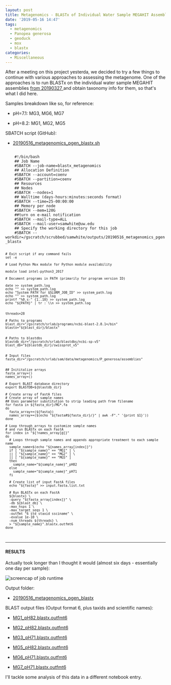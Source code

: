 ```yaml
---
layout: post
title: Metagenomics - BLASTx of Individual Water Sample MEGAHIT Assemblies on Mox
date: '2019-05-16 14:47'
tags:
  - metagenomics
  - Panopea generosa
  - geoduck
  - mox
  - blastx
categories:
  - Miscellaneous
---
```

After a meeting on this project yesterda, we decided to try a few things to continue with various approaches to assessing the metagenome. One of the approaches is to run BLASTx on the individual water sample MEGAHIT assemblies [from 20190327 ](https://robertslab.github.io/sams-notebook/2019/03/27/Metagenome-Assemblies-P.generosa-Water-Samples-Trimmed-HiSeqX-Data-Using-Megahit-on-Mox.html) and obtain taxonomy info for them, so that's what I did here.

Samples breakdown like so, for reference:

- pH=7.1: MG3, MG6, MG7

- pH=8.2: MG1, MG2, MG5

SBATCH script (GitHub):

- [20190516_metagenomics_pgen_blastx.sh](https://github.com/RobertsLab/sams-notebook/blob/master/sbatch_scripts/20190516_metagenomics_pgen_blastx.sh)

<code>
    #!/bin/bash
    ## Job Name
    #SBATCH --job-name=blastx_metagenomics
    ## Allocation Definition
    #SBATCH --account=coenv
    #SBATCH --partition=coenv
    ## Resources
    ## Nodes
    #SBATCH --nodes=1
    ## Walltime (days-hours:minutes:seconds format)
    #SBATCH --time=25-00:00:00
    ## Memory per node
    #SBATCH --mem=120G
    ##turn on e-mail notification
    #SBATCH --mail-type=ALL
    #SBATCH --mail-user=samwhite@uw.edu
    ## Specify the working directory for this job
    #SBATCH --workdir=/gscratch/scrubbed/samwhite/outputs/20190516_metagenomics_pgen_blastx

    # Exit script if any command fails
    set -e

    # Load Python Mox module for Python module availability

    module load intel-python3_2017

    # Document programs in PATH (primarily for program version ID)

    date >> system_path.log
    echo "" >> system_path.log
    echo "System PATH for $SLURM_JOB_ID" >> system_path.log
    echo "" >> system_path.log
    printf "%0.s-" {1..10} >> system_path.log
    echo "${PATH}" | tr : \\n >> system_path.log


    threads=28

    # Paths to programs
    blast_dir="/gscratch/srlab/programs/ncbi-blast-2.8.1+/bin"
    blastx="${blast_dir}/blastx"


    # Paths to blastdbs
    blastdb_dir="/gscratch/srlab/blastdbs/ncbi-sp-v5"
    blast_db="${blastdb_dir}/swissprot_v5"


    # Input files
    fasta_dir="/gscratch/srlab/sam/data/metagenomics/P_generosa/assemblies"


    ## Inititalize arrays
    fasta_array=()
    names_array=()

    # Export BLAST database directory
    export BLASTDB=${blastdb_dir}

    # Create array of FastA files
    # Create array of sample names
    ## Uses parameter substitution to strip leading path from filename
    for fasta in ${fasta_dir}/MG*.fa
    do
      fasta_array+=(${fasta})
      names_array+=($(echo "${fasta#${fasta_dir}/}" | awk -F"." '{print $1}'))
    done

    # Loop through arrays to customize sample names
    # and run BLASTx on each FastA
    for index in "${!names_array[@]}"
    do
      # Loops through sample names and appends appropriate treatment to each sample name
      sample_name=$(echo "${names_array[index]}")
      if [ "${sample_name}" == "MG1" ] \
      || [ "${sample_name}" == "MG2" ] \
      || [ "${sample_name}" == "MG5" ]
      then
        sample_name="${sample_name}"_pH82
      else
        sample_name="${sample_name}"_pH71
      fi

      # Create list of input FastA files
      echo "${fasta}" >> input.fasta.list.txt

      # Run BLASTx on each FastA
      ${blastx} \
      -query "${fasta_array[index]}" \
      -db ${blast_db} \
      -max_hsps 1 \
      -max_target_seqs 1 \
      -outfmt "6 std staxid ssciname" \
      -evalue 1e-10 \
      -num_threads ${threads} \
      > "${sample_name}".blastx.outfmt6
    done
</code>

---

#### RESULTS

Actually took longer than I thought it would (almost six days - essentially one day per sample):

![screencap of job runtime](https://github.com/RobertsLab/sams-notebook/raw/master/images/screencaps/20190522_metagenomics_blastx_runtime.png)

Output folder:

- [20190516_metagenomics_pgen_blastx](http://gannet.fish.washington.edu/Atumefaciens/20190516_metagenomics_pgen_blastx)

BLAST output files (Output format 6, plus taxids and scientific names):

- [MG1_pH82.blastx.outfmt6](http://gannet.fish.washington.edu/Atumefaciens/20190516_metagenomics_pgen_blastx/MG1_pH82.blastx.outfmt6)

- [MG2_pH82.blastx.outfmt6](http://gannet.fish.washington.edu/Atumefaciens/20190516_metagenomics_pgen_blastx/MG2_pH82.blastx.outfmt6)

- [MG3_pH71.blastx.outfmt6](http://gannet.fish.washington.edu/Atumefaciens/20190516_metagenomics_pgen_blastx/MG3_pH71.blastx.outfmt6)

- [MG5_pH82.blastx.outfmt6](http://gannet.fish.washington.edu/Atumefaciens/20190516_metagenomics_pgen_blastx/MG5_pH82.blastx.outfmt6)

- [MG6_pH71.blastx.outfmt6](http://gannet.fish.washington.edu/Atumefaciens/20190516_metagenomics_pgen_blastx/MG6_pH71.blastx.outfmt6)

- [MG7_pH71.blastx.outfmt6](http://gannet.fish.washington.edu/Atumefaciens/20190516_metagenomics_pgen_blastx/MG7_pH71.blastx.outfmt6)


I'll tackle some analysis of this data in a different notebook entry.
